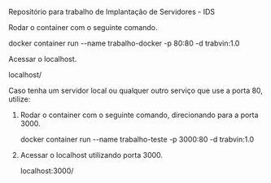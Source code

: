 Repositório para trabalho de Implantação de Servidores - IDS

Rodar o container com o seguinte comando.

docker container run --name trabalho-docker -p 80:80 -d trabvin:1.0

Acessar o localhost.

localhost/

Caso tenha um servidor local ou qualquer outro serviço que use a porta 80, utilize:

  1. Rodar o container com o seguinte comando, direcionando para a porta 3000.

        docker container run --name trabalho-teste -p 3000:80 -d trabvin:1.0

  2. Acessar o localhost utilizando porta 3000.

        localhost:3000/
